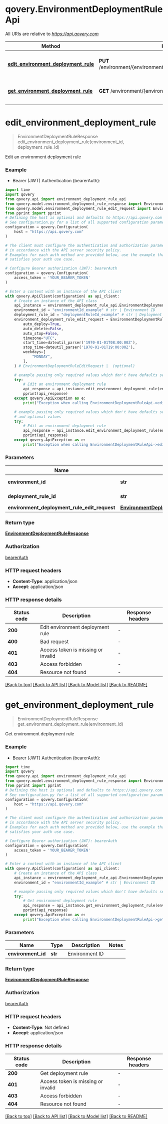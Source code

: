 # qovery.EnvironmentDeploymentRuleApi

All URIs are relative to *https://api.qovery.com*

Method | HTTP request | Description
------------- | ------------- | -------------
[**edit_environment_deployment_rule**](EnvironmentDeploymentRuleApi.md#edit_environment_deployment_rule) | **PUT** /environment/{environmentId}/deploymentRule/{deploymentRuleId} | Edit an environment deployment rule
[**get_environment_deployment_rule**](EnvironmentDeploymentRuleApi.md#get_environment_deployment_rule) | **GET** /environment/{environmentId}/deploymentRule | Get environment deployment rule


# **edit_environment_deployment_rule**
> EnvironmentDeploymentRuleResponse edit_environment_deployment_rule(environment_id, deployment_rule_id)

Edit an environment deployment rule

### Example

* Bearer (JWT) Authentication (bearerAuth):

```python
import time
import qovery
from qovery.api import environment_deployment_rule_api
from qovery.model.environment_deployment_rule_response import EnvironmentDeploymentRuleResponse
from qovery.model.environment_deployment_rule_edit_request import EnvironmentDeploymentRuleEditRequest
from pprint import pprint
# Defining the host is optional and defaults to https://api.qovery.com
# See configuration.py for a list of all supported configuration parameters.
configuration = qovery.Configuration(
    host = "https://api.qovery.com"
)

# The client must configure the authentication and authorization parameters
# in accordance with the API server security policy.
# Examples for each auth method are provided below, use the example that
# satisfies your auth use case.

# Configure Bearer authorization (JWT): bearerAuth
configuration = qovery.Configuration(
    access_token = 'YOUR_BEARER_TOKEN'
)

# Enter a context with an instance of the API client
with qovery.ApiClient(configuration) as api_client:
    # Create an instance of the API class
    api_instance = environment_deployment_rule_api.EnvironmentDeploymentRuleApi(api_client)
    environment_id = "environmentId_example" # str | Environment ID
    deployment_rule_id = "deploymentRuleId_example" # str | Deployment Rule ID
    environment_deployment_rule_edit_request = EnvironmentDeploymentRuleEditRequest(
        auto_deploy=True,
        auto_delete=False,
        auto_stop=False,
        timezone="UTC",
        start_time=dateutil_parser('1970-01-01T08:00:00Z'),
        stop_time=dateutil_parser('1970-01-01T19:00:00Z'),
        weekdays=[
            "MONDAY",
        ],
    ) # EnvironmentDeploymentRuleEditRequest |  (optional)

    # example passing only required values which don't have defaults set
    try:
        # Edit an environment deployment rule
        api_response = api_instance.edit_environment_deployment_rule(environment_id, deployment_rule_id)
        pprint(api_response)
    except qovery.ApiException as e:
        print("Exception when calling EnvironmentDeploymentRuleApi->edit_environment_deployment_rule: %s\n" % e)

    # example passing only required values which don't have defaults set
    # and optional values
    try:
        # Edit an environment deployment rule
        api_response = api_instance.edit_environment_deployment_rule(environment_id, deployment_rule_id, environment_deployment_rule_edit_request=environment_deployment_rule_edit_request)
        pprint(api_response)
    except qovery.ApiException as e:
        print("Exception when calling EnvironmentDeploymentRuleApi->edit_environment_deployment_rule: %s\n" % e)
```


### Parameters

Name | Type | Description  | Notes
------------- | ------------- | ------------- | -------------
 **environment_id** | **str**| Environment ID |
 **deployment_rule_id** | **str**| Deployment Rule ID |
 **environment_deployment_rule_edit_request** | [**EnvironmentDeploymentRuleEditRequest**](EnvironmentDeploymentRuleEditRequest.md)|  | [optional]

### Return type

[**EnvironmentDeploymentRuleResponse**](EnvironmentDeploymentRuleResponse.md)

### Authorization

[bearerAuth](../README.md#bearerAuth)

### HTTP request headers

 - **Content-Type**: application/json
 - **Accept**: application/json


### HTTP response details

| Status code | Description | Response headers |
|-------------|-------------|------------------|
**200** | Edit environment deployment rule |  -  |
**400** | Bad request |  -  |
**401** | Access token is missing or invalid |  -  |
**403** | Access forbidden |  -  |
**404** | Resource not found |  -  |

[[Back to top]](#) [[Back to API list]](../README.md#documentation-for-api-endpoints) [[Back to Model list]](../README.md#documentation-for-models) [[Back to README]](../README.md)

# **get_environment_deployment_rule**
> EnvironmentDeploymentRuleResponse get_environment_deployment_rule(environment_id)

Get environment deployment rule

### Example

* Bearer (JWT) Authentication (bearerAuth):

```python
import time
import qovery
from qovery.api import environment_deployment_rule_api
from qovery.model.environment_deployment_rule_response import EnvironmentDeploymentRuleResponse
from pprint import pprint
# Defining the host is optional and defaults to https://api.qovery.com
# See configuration.py for a list of all supported configuration parameters.
configuration = qovery.Configuration(
    host = "https://api.qovery.com"
)

# The client must configure the authentication and authorization parameters
# in accordance with the API server security policy.
# Examples for each auth method are provided below, use the example that
# satisfies your auth use case.

# Configure Bearer authorization (JWT): bearerAuth
configuration = qovery.Configuration(
    access_token = 'YOUR_BEARER_TOKEN'
)

# Enter a context with an instance of the API client
with qovery.ApiClient(configuration) as api_client:
    # Create an instance of the API class
    api_instance = environment_deployment_rule_api.EnvironmentDeploymentRuleApi(api_client)
    environment_id = "environmentId_example" # str | Environment ID

    # example passing only required values which don't have defaults set
    try:
        # Get environment deployment rule
        api_response = api_instance.get_environment_deployment_rule(environment_id)
        pprint(api_response)
    except qovery.ApiException as e:
        print("Exception when calling EnvironmentDeploymentRuleApi->get_environment_deployment_rule: %s\n" % e)
```


### Parameters

Name | Type | Description  | Notes
------------- | ------------- | ------------- | -------------
 **environment_id** | **str**| Environment ID |

### Return type

[**EnvironmentDeploymentRuleResponse**](EnvironmentDeploymentRuleResponse.md)

### Authorization

[bearerAuth](../README.md#bearerAuth)

### HTTP request headers

 - **Content-Type**: Not defined
 - **Accept**: application/json


### HTTP response details

| Status code | Description | Response headers |
|-------------|-------------|------------------|
**200** | Get deployment rule |  -  |
**401** | Access token is missing or invalid |  -  |
**403** | Access forbidden |  -  |
**404** | Resource not found |  -  |

[[Back to top]](#) [[Back to API list]](../README.md#documentation-for-api-endpoints) [[Back to Model list]](../README.md#documentation-for-models) [[Back to README]](../README.md)

